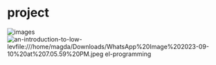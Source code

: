 # project
![images](https://github.com/magdaahmed2/project/assets/143977078/0bccbd18-c651-4a81-bfea-05f6bc2b0eff)
![an-introduction-to-low-levfile:///home/magda/Downloads/WhatsApp%20Image%202023-09-10%20at%207.05.59%20PM.jpeg
el-programming](https://github.com/magdaahmed2/project/assets/143977078/eacb11c9-cdac-46fc-9b69-382c245ff6e1)
